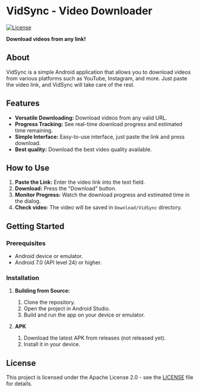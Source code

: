 # VidSync - Video Downloader

[![License](https://img.shields.io/badge/License-Apache_2.0-blue.svg)](https://opensource.org/licenses/Apache-2.0)

**Download videos from any link!**

## About

VidSync is a simple Android application that allows you to download videos from various platforms such as YouTube, Instagram, and more. Just paste the video link, and VidSync will take care of the rest.

## Features

-   **Versatile Downloading:** Download videos from any valid URL.
-   **Progress Tracking:** See real-time download progress and estimated time remaining.
-   **Simple Interface:** Easy-to-use interface, just paste the link and press download.
-   **Best quality:** Download the best video quality available.

## How to Use

1.  **Paste the Link:** Enter the video link into the text field.
2.  **Download:** Press the "Download" button.
3.  **Monitor Progress:** Watch the download progress and estimated time in the dialog.
4. **Check video**: The video will be saved in `Download/VidSync` directory.

## Getting Started

### Prerequisites

-   Android device or emulator.
-   Android 7.0 (API level 24) or higher.

### Installation

1. **Building from Source:**
    1. Clone the repository.
    2. Open the project in Android Studio.
    3. Build and run the app on your device or emulator.

2. **APK**
   1. Download the latest APK from releases (not released yet).
   2. Install it in your device.

## License

This project is licensed under the Apache License 2.0 - see the [LICENSE](LICENSE) file for details.
